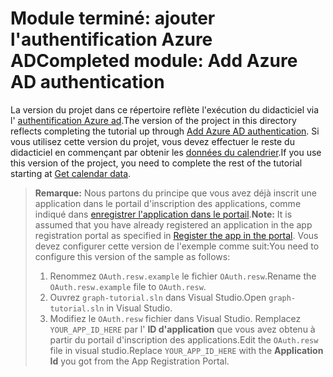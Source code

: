 # <a name="completed-module-add-azure-ad-authentication"></a><span data-ttu-id="8d68f-101">Module terminé: ajouter l'authentification Azure AD</span><span class="sxs-lookup"><span data-stu-id="8d68f-101">Completed module: Add Azure AD authentication</span></span>

<span data-ttu-id="8d68f-102">La version du projet dans ce répertoire reflète l'exécution du didacticiel via l' [authentification Azure ad](https://docs.microsoft.com/graph/training/uwp-tutorial?tutorial-step=3).</span><span class="sxs-lookup"><span data-stu-id="8d68f-102">The version of the project in this directory reflects completing the tutorial up through [Add Azure AD authentication](https://docs.microsoft.com/graph/training/uwp-tutorial?tutorial-step=3).</span></span> <span data-ttu-id="8d68f-103">Si vous utilisez cette version du projet, vous devez effectuer le reste du didacticiel en commençant par obtenir les [données du calendrier](https://docs.microsoft.com/graph/training/uwp-tutorial?tutorial-step=4).</span><span class="sxs-lookup"><span data-stu-id="8d68f-103">If you use this version of the project, you need to complete the rest of the tutorial starting at [Get calendar data](https://docs.microsoft.com/graph/training/uwp-tutorial?tutorial-step=4).</span></span>

> <span data-ttu-id="8d68f-104">**Remarque:** Nous partons du principe que vous avez déjà inscrit une application dans le portail d'inscription des applications, comme indiqué dans [enregistrer l'application dans le portail](https://docs.microsoft.com/graph/training/uwp-tutorial?tutorial-step=2).</span><span class="sxs-lookup"><span data-stu-id="8d68f-104">**Note:** It is assumed that you have already registered an application in the app registration portal as specified in [Register the app in the portal](https://docs.microsoft.com/graph/training/uwp-tutorial?tutorial-step=2).</span></span> <span data-ttu-id="8d68f-105">Vous devez configurer cette version de l'exemple comme suit:</span><span class="sxs-lookup"><span data-stu-id="8d68f-105">You need to configure this version of the sample as follows:</span></span>
>
> 1. <span data-ttu-id="8d68f-106">Renommez `OAuth.resw.example` le fichier `OAuth.resw`.</span><span class="sxs-lookup"><span data-stu-id="8d68f-106">Rename the `OAuth.resw.example` file to `OAuth.resw`.</span></span>
> 1. <span data-ttu-id="8d68f-107">Ouvrez `graph-tutorial.sln` dans Visual Studio.</span><span class="sxs-lookup"><span data-stu-id="8d68f-107">Open `graph-tutorial.sln` in Visual Studio.</span></span>
> 1. <span data-ttu-id="8d68f-108">Modifiez le `OAuth.resw` fichier dans Visual Studio. Remplacez `YOUR_APP_ID_HERE` par l' **ID d'application** que vous avez obtenu à partir du portail d'inscription des applications.</span><span class="sxs-lookup"><span data-stu-id="8d68f-108">Edit the `OAuth.resw` file in visual studio.Replace `YOUR_APP_ID_HERE` with the **Application Id** you got from the App Registration Portal.</span></span>